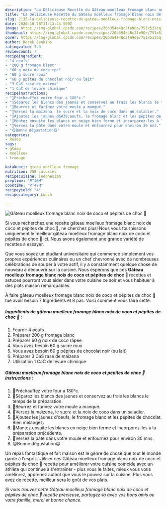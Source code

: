 ```yaml
---
description: "La Délicieuse Recette du Gâteau moelleux fromage blanc noix de coco et pépites de choc 🍫"
title: "La Délicieuse Recette du Gâteau moelleux fromage blanc noix de coco et pépites de choc 🍫"
slug: 2135-la-delicieuse-recette-du-gateau-moelleux-fromage-blanc-noix-de-coco-et-pepites-de-choc
date: 2020-10-28T11:13:44.509Z
image: https://img-global.cpcdn.com/recipes/20b354e48c2fe90e/751x532cq70/gateau-moelleux-fromage-blanc-noix-de-coco-et-pepites-de-choc-🍫-photo-principale-de-la-recette.jpg
thumbnail: https://img-global.cpcdn.com/recipes/20b354e48c2fe90e/751x532cq70/gateau-moelleux-fromage-blanc-noix-de-coco-et-pepites-de-choc-🍫-photo-principale-de-la-recette.jpg
cover: https://img-global.cpcdn.com/recipes/20b354e48c2fe90e/751x532cq70/gateau-moelleux-fromage-blanc-noix-de-coco-et-pepites-de-choc-🍫-photo-principale-de-la-recette.jpg
author: Derek Jenkins
ratingvalue: 3.9
reviewcount: 7
recipeingredient:
- "4 oeufs"
- "200 g fromage blanc"
- "60 g noix de coco rpe"
- "60 g sucre roux"
- "60 g ppites de chocolat noir ou lait"
- "3 CaS rase de mazena"
- "1 CaC de levure chimique"
recipeinstructions:
- "🥥Préchauffez votre four a 180°c."
- "🥥Séparez les blancs des jaunes et conservez au frais les blancs le temps de la préparation."
- "🥥Beurrez et farinez votre moule a manqué."
- "🥥Versez la maïzena, le sucre et la noix de coco dans un saladier."
- "🥥Ajoutez les jaunes d&#39;oeufs, le fromage blanc et les pépites de chocolat. Bien mélangez."
- "🥥Montez ensuite les blancs en neige bien ferme et incorporez-les à la préparation précédente."
- "🥥Versez la pâte dans votre moule et enfournez pour environ 30 mns."
- "😋Bonne dégustation😋"
categories:
- Resep
tags:
- gteau
- moelleux
- fromage

katakunci: gteau moelleux fromage 
nutrition: 258 calories
recipecuisine: Indonesian
preptime: "PT16M"
cooktime: "PT47M"
recipeyield: "4"
recipecategory: Lunch

---
```



![Gâteau moelleux fromage blanc noix de coco et pépites de choc 🍫](https://img-global.cpcdn.com/recipes/20b354e48c2fe90e/751x532cq70/gateau-moelleux-fromage-blanc-noix-de-coco-et-pepites-de-choc-🍫-photo-principale-de-la-recette.jpg)

Si vous recherchez une recette gâteau moelleux fromage blanc noix de coco et pépites de choc 🍫, ne cherchez plus! Nous vous fournissons uniquement le meilleur gâteau moelleux fromage blanc noix de coco et pépites de choc 🍫 ici. Nous avons également une grande variété de recettes à essayer.

Que vous soyez un étudiant universitaire qui commence simplement vos propres expériences culinaires ou un chef chevronné avec de nombreuses célébrations de souper à votre actif, il y a constamment quelque chose de nouveau à découvrir sur la cuisine. Nous espérons que ces <strong> Gâteau moelleux fromage blanc noix de coco et pépites de choc 🍫 </strong> recettes et astuces pourront vous aider dans votre cuisine ce soir et vous habituer à des plats maison remarquables.

<!--inarticleads1-->

À faire gâteau moelleux fromage blanc noix de coco et pépites de choc 🍫 tue avoir besoin 7 Ingrédients et 8 pas. Voici comment vous faire cette.

##### Ingrédients de gâteau moelleux fromage blanc noix de coco et pépites de choc 🍫 :

1. Fournir 4 oeufs
1. Préparer 200 g fromage blanc
1. Préparer 60 g noix de coco râpée
1. Vous avez besoin 60 g sucre roux
1. Vous avez besoin 60 g pépites de chocolat noir (ou lait)
1. Préparer 3 CaS rase de maïzena
1. Utilisation 1 CaC de levure chimique




<!--inarticleads2-->

##### Gâteau moelleux fromage blanc noix de coco et pépites de choc 🍫 instructions :

1. 🥥Préchauffez votre four a 180°c.
1. 🥥Séparez les blancs des jaunes et conservez au frais les blancs le temps de la préparation.
1. 🥥Beurrez et farinez votre moule a manqué.
1. 🥥Versez la maïzena, le sucre et la noix de coco dans un saladier.
1. 🥥Ajoutez les jaunes d&#39;oeufs, le fromage blanc et les pépites de chocolat. Bien mélangez.
1. 🥥Montez ensuite les blancs en neige bien ferme et incorporez-les à la préparation précédente.
1. 🥥Versez la pâte dans votre moule et enfournez pour environ 30 mns.
1. 😋Bonne dégustation😋




<!--inarticleads1-->

<p>
Un repas fantastique et fait maison est le genre de chose que tout le monde garde à l'esprit. Utiliser ces Gâteau moelleux fromage blanc noix de coco et pépites de choc 🍫 recette pour améliorer votre cuisine coïncide avec un athlète qui continue à s'entraîner - plus vous le faites, mieux vous vous améliorez, apprenez autant que vous le pouvez sur la cuisine. Plus vous avez de recette, meilleur sera le goût de vos plats.
</p>

<p>
<i>Si vous trouvez cette Gâteau moelleux fromage blanc noix de coco et pépites de choc 🍫 recette précieuse, partagez-la avec vos bons amis ou votre famille, merci et bonne chance.</i>
</p>
